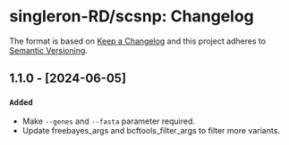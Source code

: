 # singleron-RD/scsnp: Changelog

The format is based on [Keep a Changelog](https://keepachangelog.com/en/1.0.0/)
and this project adheres to [Semantic Versioning](https://semver.org/spec/v2.0.0.html).

## 1.1.0 - [2024-06-05]

### `Added`
- Make `--genes` and `--fasta` parameter required.
- Update freebayes_args and bcftools_filter_args to filter more variants.
